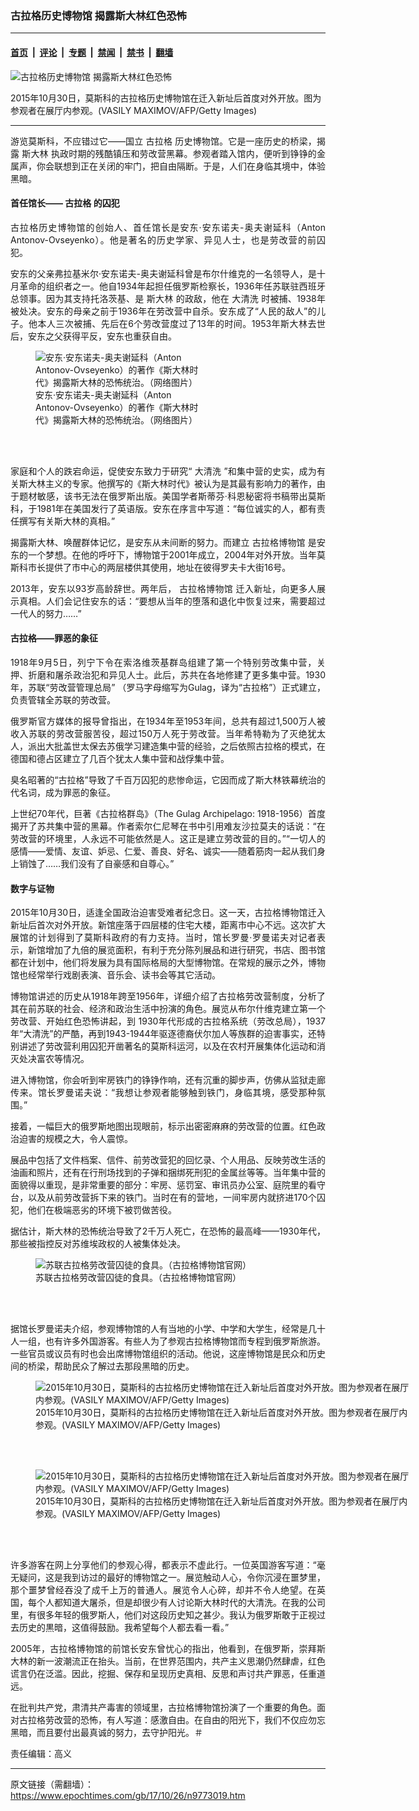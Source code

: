 ### 古拉格历史博物馆 揭露斯大林红色恐怖

---

#### [首页](../../../..?n9773019) &nbsp;|&nbsp; [评论](../../../../../epoch-comment?n9773019) &nbsp;|&nbsp; [专题](../../../../../epoch-special?n9773019) &nbsp;|&nbsp; [禁闻](../../../../../epoch-news?n9773019) &nbsp;|&nbsp; [禁书](../../../../../books?n9773019) &nbsp;|&nbsp; [翻墙](https://github.com/gfw-breaker/nogfw/blob/master/README.md?n9773019)


<div><img alt="古拉格历史博物馆 揭露斯大林红色恐怖" class="attachment-djy_600_400 size-djy_600_400 wp-post-image" src="https://i.epochtimes.com/assets/uploads/2017/10/GettyImages-494981286-600x400.jpg"/>
<div class="caption">
 <p>
  2015年10月30日，莫斯科的古拉格历史博物馆在迁入新址后首度对外开放。图为参观者在展厅内参观。(VASILY MAXIMOV/AFP/Getty Images)
 </p>
</div></div><hr/><div class="post_content" id="artbody" itemprop="articleBody">
 <!-- article content begin -->
 <p style="text-align: justify;">
  游览莫斯科，不应错过它——国立
  <ok href="https://www.epochtimes.com/gb/tag/%E5%8F%A4%E6%8B%89%E6%A0%BC.html">
   古拉格
  </ok>
  历史博物馆。它是一座历史的桥梁，揭露
  <ok href="https://www.epochtimes.com/gb/tag/%E6%96%AF%E5%A4%A7%E6%9E%97.html">
   斯大林
  </ok>
  执政时期的残酷镇压和劳改营黑幕。参观者踏入馆内，便听到铮铮的金属声，你会联想到正在关闭的牢门，把自由隔断。于是，人们在身临其境中，体验黑暗。
 </p>
 <h4 style="text-align: justify;">
  <strong>
   首任馆长——
   <ok href="https://www.epochtimes.com/gb/tag/%E5%8F%A4%E6%8B%89%E6%A0%BC.html">
    古拉格
   </ok>
   的囚犯
  </strong>
 </h4>
 <p style="text-align: justify;">
  古拉格历史博物馆的创始人、首任馆长是安东‧安东诺夫-奥夫谢延科（Anton Antonov-Ovseyenko）。他是著名的历史学家、异见人士，也是劳改营的前囚犯。
 </p>
 <p style="text-align: justify;">
  安东的父亲弗拉基米尔‧安东诺夫-奥夫谢延科曾是布尔什维克的一名领导人，是十月革命的组织者之一。他自1934年起担任俄罗斯检察长，1936年任苏联驻西班牙总领事。因为其支持托洛茨基、是
  <ok href="https://www.epochtimes.com/gb/tag/%E6%96%AF%E5%A4%A7%E6%9E%97.html">
   斯大林
  </ok>
  的政敌，他在
  <ok href="https://www.epochtimes.com/gb/tag/%E5%A4%A7%E6%B8%85%E6%B4%97.html">
   大清洗
  </ok>
  时被捕、1938年被处决。安东的母亲之前于1936年在劳改营中自杀。安东成了“人民的敌人”的儿子。他本人三次被捕、先后在6个劳改营度过了13年的时间。1953年斯大林去世后，安东之父获得平反，安东也重获自由。
 </p>
 <figure class="wp-caption alignleft" style="width: 278px">
  <ok href="https://i.epochtimes.com/assets/uploads/2017/10/Time-of-Stalin.jpg" target="_blank">
   <img alt="安东·安东诺夫-奥夫谢延科（Anton Antonov-Ovseyenko）的著作《斯大林时代》揭露斯大林的恐怖统治。（网络图片）" class="size-medium_vertical wp-image-9773306" src="https://i.epochtimes.com/assets/uploads/2017/10/Time-of-Stalin-278x400.jpg"/>
  </ok>
  <br/><figcaption class="wp-caption-text">
   安东‧安东诺夫-奥夫谢延科（Anton Antonov-Ovseyenko）的著作《斯大林时代》揭露斯大林的恐怖统治。（网络图片）
  </figcaption><br/>
 </figure><br/>
 <p style="text-align: justify;">
  家庭和个人的跌宕命运，促使安东致力于研究“
  <ok href="https://www.epochtimes.com/gb/tag/%E5%A4%A7%E6%B8%85%E6%B4%97.html">
   大清洗
  </ok>
  ”和集中营的史实，成为有关斯大林主义的专家。他撰写的《斯大林时代》被认为是其最有影响力的著作，由于题材敏感，该书无法在俄罗斯出版。美国学者斯蒂芬‧科恩秘密将书稿带出莫斯科，于1981年在美国发行了英语版。安东在序言中写道：“每位诚实的人，都有责任撰写有关斯大林的真相。”
 </p>
 <p style="text-align: justify;">
  揭露斯大林、唤醒群体记忆，是安东从未间断的努力。而建立
  <ok href="https://www.epochtimes.com/gb/tag/%E5%8F%A4%E6%8B%89%E6%A0%BC%E5%8D%9A%E7%89%A9%E9%A6%86.html">
   古拉格博物馆
  </ok>
  是安东的一个梦想。在他的呼吁下，博物馆于2001年成立，2004年对外开放。当年莫斯科市长提供了市中心的两层楼供其使用，地址在彼得罗夫卡大街16号。
 </p>
 <p style="text-align: justify;">
  2013年，安东以93岁高龄辞世。两年后，
  <ok href="https://www.epochtimes.com/gb/tag/%E5%8F%A4%E6%8B%89%E6%A0%BC%E5%8D%9A%E7%89%A9%E9%A6%86.html">
   古拉格博物馆
  </ok>
  迁入新址，向更多人展示真相。人们会记住安东的话：“要想从当年的堕落和退化中恢复过来，需要超过一代人的努力……”
 </p>
 <h4 style="text-align: justify;">
  <strong>
   古拉格——罪恶的象征
  </strong>
 </h4>
 <p style="text-align: justify;">
  1918年9月5日，列宁下令在索洛维茨基群岛组建了第一个特别劳改集中营，关押、折磨和屠杀政治犯和异见人士。此后，苏共在各地修建了更多集中营。1930年，苏联“劳改营管理总局” （罗马字母缩写为Gulag，译为“古拉格”）正式建立，负责管辖全苏联的劳改营。
 </p>
 <p style="text-align: justify;">
  俄罗斯官方媒体的报导曾指出，在1934年至1953年间，总共有超过1,500万人被收入苏联的劳改营服苦役，超过150万人死于劳改营。当年希特勒为了灭绝犹太人，派出大批盖世太保去苏俄学习建造集中营的经验，之后依照古拉格的模式，在德国和德占区建立了几百个犹太人集中营和战俘集中营。
 </p>
 <p style="text-align: justify;">
  臭名昭著的“古拉格”导致了千百万囚犯的悲惨命运，它因而成了斯大林铁幕统治的代名词，成为罪恶的象征。
 </p>
 <p style="text-align: justify;">
  上世纪70年代，巨著《古拉格群岛》（The Gulag Archipelago: 1918-1956）首度揭开了苏共集中营的黑幕。作者索尔仁尼琴在书中引用难友沙拉莫夫的话说：“在劳改营的环境里，人永远不可能依然是人。这正是建立劳改营的目的。”“一切人的感情——爱情、友谊、妒忌、仁爱、善良、好名、诚实——随着筋肉一起从我们身上销蚀了……我们没有了自豪感和自尊心。”
 </p>
 <h4 style="text-align: justify;">
  <strong>
   数字与证物
  </strong>
 </h4>
 <p style="text-align: justify;">
  2015年10月30日，适逢全国政治迫害受难者纪念日。这一天，古拉格博物馆迁入新址后首次对外开放。新馆座落于四层楼的住宅大楼，距离市中心不远。这次扩大展馆的计划得到了莫斯科政府的有力支持。当时，馆长罗曼‧罗曼诺夫对记者表示，新馆增加了九倍的展览面积，有利于充分陈列展品和进行研究，书店、图书馆都在计划中，他们将发展为具有国际格局的大型博物馆。在常规的展示之外，博物馆也经常举行戏剧表演、音乐会、读书会等其它活动。
 </p>
 <p style="text-align: justify;">
  博物馆讲述的历史从1918年跨至1956年，详细介绍了古拉格劳改营制度，分析了其在前苏联的社会、经济和政治生活中扮演的角色。展览从布尔什维克建立第一个劳改营、开始红色恐怖讲起，到 1930年代形成的古拉格系统（劳改总局），1937年“大清洗”的严酷，再到1943-1944年驱逐德裔伏尔加人等族群的迫害事实，还特别讲述了劳改营利用囚犯开凿著名的莫斯科运河，以及在农村开展集体化运动和消灭处决富农等情况。
 </p>
 <p style="text-align: justify;">
  进入博物馆，你会听到牢房铁门的铮铮作响，还有沉重的脚步声，仿佛从监狱走廊传来。馆长罗曼诺夫说：“我想让参观者能够触到铁门，身临其境，感受那种氛围。”
 </p>
 <p style="text-align: justify;">
  接着，一幅巨大的俄罗斯地图出现眼前，标示出密密麻麻的劳改营的位置。红色政治迫害的规模之大，令人震惊。
 </p>
 <p style="text-align: justify;">
  展品中包括了文件档案、信件、前劳改营犯的回忆录、个人用品、反映劳改生活的油画和照片，还有在行刑场找到的子弹和捆绑死刑犯的金属丝等等。当年集中营的面貌得以重现，是非常重要的部分：牢房、惩罚室、审讯员办公室、庭院里的看守台，以及从前劳改营拆下来的铁门。当时在有的营地，一间牢房内就挤进170个囚犯，他们在极端恶劣的环境下被罚做苦役。
 </p>
 <p style="text-align: justify;">
  据估计，斯大林的恐怖统治导致了2千万人死亡，在恐怖的最高峰——1930年代，那些被指控反对苏维埃政权的人被集体处决。
 </p>
 <figure aria-describedby="caption-attachment-8863185" class="wp-caption aligncenter" id="attachment_8863185" style="width: 450px">
  <ok href="https://i.epochtimes.com/assets/uploads/2017/03/1702170020032669.jpg" target="_blank">
   <img alt="苏联古拉格劳改营囚徒的食具。（古拉格博物馆官网）" class="size-medium wp-image-8863185" src="https://i.epochtimes.com/assets/uploads/2017/03/1702170020032669-450x282.jpg"/>
  </ok>
  <br/><figcaption class="wp-caption-text" id="caption-attachment-8863185">
   苏联古拉格劳改营囚徒的食具。（古拉格博物馆官网）
  </figcaption><br/>
 </figure><br/>
 <p style="text-align: justify;">
  据馆长罗曼诺夫介绍，参观博物馆的人有当地的小学、中学和大学生，经常是几十人一组，也有许多外国游客。有些人为了参观古拉格博物馆而专程到俄罗斯旅游。一些官员或议员有时也会出席博物馆组织的活动。他说，这座博物馆是民众和历史间的桥梁，帮助民众了解过去那段黑暗的历史。
 </p>
 <figure aria-describedby="caption-attachment-9773227" class="wp-caption aligncenter" id="attachment_9773227" style="width: 600px">
  <ok href="https://i.epochtimes.com/assets/uploads/2017/10/GettyImages-494981290-e1509010358165.jpg" target="_blank">
   <img alt="2015年10月30日，莫斯科的古拉格历史博物馆在迁入新址后首度对外开放。图为参观者在展厅内参观。(VASILY MAXIMOV/AFP/Getty Images)" class="size-large wp-image-9773227" src="https://i.epochtimes.com/assets/uploads/2017/10/GettyImages-494981290-600x399.jpg"/>
  </ok>
  <br/><figcaption class="wp-caption-text" id="caption-attachment-9773227">
   2015年10月30日，莫斯科的古拉格历史博物馆在迁入新址后首度对外开放。图为参观者在展厅内参观。(VASILY MAXIMOV/AFP/Getty Images)
  </figcaption><br/>
 </figure><br/>
 <figure aria-describedby="caption-attachment-9773275" class="wp-caption aligncenter" id="attachment_9773275" style="width: 600px">
  <ok href="https://i.epochtimes.com/assets/uploads/2017/10/GettyImages-494981272.jpg" target="_blank">
   <img alt="2015年10月30日，莫斯科的古拉格历史博物馆在迁入新址后首度对外开放。图为参观者在展厅内参观。(VASILY MAXIMOV/AFP/Getty Images)" class="size-large wp-image-9773275" src="https://i.epochtimes.com/assets/uploads/2017/10/GettyImages-494981272-600x387.jpg"/>
  </ok>
  <br/><figcaption class="wp-caption-text" id="caption-attachment-9773275">
   2015年10月30日，莫斯科的古拉格历史博物馆在迁入新址后首度对外开放。图为参观者在展厅内参观。(VASILY MAXIMOV/AFP/Getty Images)
  </figcaption><br/>
 </figure><br/>
 <p style="text-align: justify;">
  许多游客在网上分享他们的参观心得，都表示不虚此行。一位英国游客写道：“毫无疑问，这是我到访过的最好的博物馆之一。展览触动人心，令你沉浸在噩梦里，那个噩梦曾经吞没了成千上万的普通人。展览令人心碎，却并不令人绝望。在英国，每个人都知道大屠杀，但是却很少有人讨论斯大林时代的大清洗。在我的公司里，有很多年轻的俄罗斯人，他们对这段历史知之甚少。我认为俄罗斯敢于正视过去历史的黒暗，这值得鼓励。我希望每个人都去看一看。”
 </p>
 <p style="text-align: justify;">
  2005年，古拉格博物馆的前馆长安东曾忧心的指出，他看到，在俄罗斯，崇拜斯大林的新一波潮流正在抬头。当前，在世界范围内，共产主义思潮仍然肆虐，红色谎言仍在泛滥。因此，挖掘、保存和呈现历史真相、反思和声讨共产罪恶，任重道远。
 </p>
 <p style="text-align: justify;">
  在批判共产党，肃清共产毒害的领域里，古拉格博物馆扮演了一个重要的角色。面对古拉格劳改营的恐怖，有人写道：感激自由。在自由的阳光下，我们不仅应勿忘黑暗，而且要付出最真诚的努力，去守护阳光。＃
 </p>
 <p style="text-align: justify;">
  责任编辑：高义
 </p>
 <!-- article content end -->
 <div id="below_article_ad">
 </div>
</div>


---

原文链接（需翻墙）：https://www.epochtimes.com/gb/17/10/26/n9773019.htm